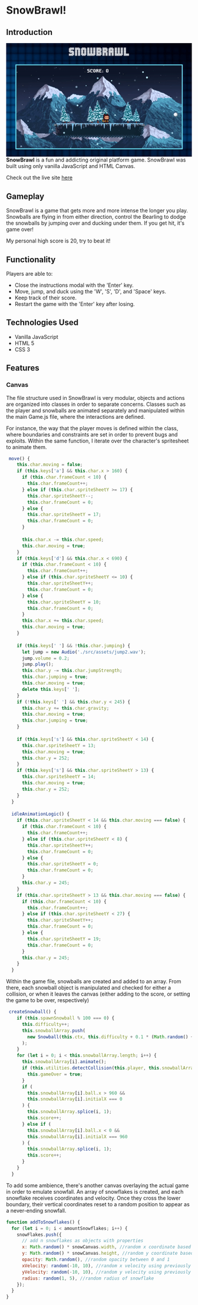 # SnowBrawl!

## Introduction

<img align='right' src='./src/assets/snowbrawl.gif'>

**SnowBrawl** is a fun and addicting original platform game. SnowBrawl was built using only vanilla JavaScript and HTML Canvas.

Check out the live site [here](https://dmechenko.github.io/aA-SnowBrawl/)

## Gameplay

SnowBrawl is a game that gets more and more intense the longer you play. Snowballs are flying in from either direction, control the Bearling to dodge the snowballs by jumping over and ducking under them. If you get hit, it's game over!

My personal high score is 20, try to beat it!

## Functionality

Players are able to:

- Close the instructions modal with the 'Enter' key.
- Move, jump, and duck using the 'W', 'S', 'D', and 'Space' keys.
- Keep track of their score.
- Restart the game with the 'Enter' key after losing.

## Technologies Used

- Vanilla JavaScript
- HTML 5
- CSS 3

## Features

### Canvas

The file structure used in SnowBrawl is very modular, objects and actions are organized into classes in order to separate concerns. Classes such as the player and snowballs are animated separately and manipulated within the main Game.js file, where the interactions are defined.

For instance, the way that the player moves is defined within the class, where boundaries and constraints are set in order to prevent bugs and exploits. Within the same function, I iterate over the character's spritesheet to animate them.

```js
 move() {
    this.char.moving = false;
    if (this.keys['a'] && this.char.x > 160) {
      if (this.char.frameCount < 10) {
        this.char.frameCount++;
      } else if (this.char.spriteSheetY >= 17) {
        this.char.spriteSheetY--;
        this.char.frameCount = 0;
      } else {
        this.char.spriteSheetY = 17;
        this.char.frameCount = 0;
      }

      this.char.x -= this.char.speed;
      this.char.moving = true;
    }
    if (this.keys['d'] && this.char.x < 690) {
      if (this.char.frameCount < 10) {
        this.char.frameCount++;
      } else if (this.char.spriteSheetY <= 10) {
        this.char.spriteSheetY++;
        this.char.frameCount = 0;
      } else {
        this.char.spriteSheetY = 10;
        this.char.frameCount = 0;
      }
      this.char.x += this.char.speed;
      this.char.moving = true;
    }

    if (this.keys[' '] && !this.char.jumping) {
      let jump = new Audio('./src/assets/jump2.wav');
      jump.volume = 0.2;
      jump.play();
      this.char.y -= this.char.jumpStrength;
      this.char.jumping = true;
      this.char.moving = true;
      delete this.keys[' '];
    }
    if (!this.keys[' '] && this.char.y < 245) {
      this.char.y += this.char.gravity;
      this.char.moving = true;
      this.char.jumping = true;
    }

    if (this.keys['s'] && this.char.spriteSheetY < 14) {
      this.char.spriteSheetY = 13;
      this.char.moving = true;
      this.char.y = 252;
    }
    if (this.keys['s'] && this.char.spriteSheetY > 13) {
      this.char.spriteSheetY = 14;
      this.char.moving = true;
      this.char.y = 252;
    }
  }

  idleAnimationLogic() {
    if (this.char.spriteSheetY < 14 && this.char.moving === false) {
      if (this.char.frameCount < 10) {
        this.char.frameCount++;
      } else if (this.char.spriteSheetY < 8) {
        this.char.spriteSheetY++;
        this.char.frameCount = 0;
      } else {
        this.char.spriteSheetY = 0;
        this.char.frameCount = 0;
      }
      this.char.y = 245;
    }
    if (this.char.spriteSheetY > 13 && this.char.moving === false) {
      if (this.char.frameCount < 10) {
        this.char.frameCount++;
      } else if (this.char.spriteSheetY < 27) {
        this.char.spriteSheetY++;
        this.char.frameCount = 0;
      } else {
        this.char.spriteSheetY = 19;
        this.char.frameCount = 0;
      }
      this.char.y = 245;
    }
  }
```

Within the game file, snowballs are created and added to an array. From there, each snowball object is manipulated and checked for either a collision, or when it leaves the canvas (either adding to the score, or setting the game to be over, respectively)

```js
 createSnowball() {
    if (this.spawnSnowball % 100 === 0) {
      this.difficulty++;
      this.snowballArray.push(
        new Snowball(this.ctx, this.difficulty + 0.1 * (Math.random() + 1))
      );
    }
    for (let i = 0; i < this.snowballArray.length; i++) {
      this.snowballArray[i].animate();
      if (this.utilities.detectCollision(this.player, this.snowballArray[i])) {
        this.gameOver = true;
      }
      if (
        this.snowballArray[i].ball.x > 960 &&
        this.snowballArray[i].initialX === 0
      ) {
        this.snowballArray.splice(i, 1);
        this.score++;
      } else if (
        this.snowballArray[i].ball.x < 0 &&
        this.snowballArray[i].initialX === 960
      ) {
        this.snowballArray.splice(i, 1);
        this.score++;
      }
    }
  }
```

To add some ambience, there's another canvas overlaying the actual game in order to emulate snowfall. An array of snowflakes is created, and each snowflake receives coordinates and velocity. Once they cross the lower boundary, their vertical coordinates reset to a random position to appear as a never-ending snowfall.

```js
function addToSnowflakes() {
  for (let i = 0; i < amountSnowflakes; i++) {
    snowFlakes.push({
      // add n snowflakes as objects with properties
      x: Math.random() * snowCanvas.width, //random x coordinate based on canvas width
      y: Math.random() * snowCanvas.height, //random y coordinate based on canvas height
      opacity: Math.random(), //random opacity between 0 and 1
      xVelocity: random(-10, 10), //random x velocity using previously defined function
      yVelocity: random(-10, 10), //random y velocity using previously defined function
      radius: random(1, 5), //random radius of snowflake
    });
  }
}
```

<!-- # Development ReadMe

## 1. Background & Overview

SnowBrawl will be a game that gets more intense the longer you can stay alive. Players will be dodging snowballs coming from either side of the screen. The two ways to dodge the snowballs are either ducking under them or jumping over them. This'll be handled using collision detection.

After every successfully dodged snowball, the difficulty will be increased slightly. This means that every subsequent snowball that is created and rendered will be traveling incrementally faster. They will also increase in size, but the size will cap after a certain point.

You'll start in the middle of a platform that is rendered in front of snowy mountains, and will have the ability to traverse the platform until it's end on either side.

## 2. Functionality

In SnowBrawl, players will be able to:

- Initiate a new game by pressing start.
- Toggle sounds/music.
- Move around and dodge incoming snowballs.
- Keep track of their 'lives' displayed using hearts.
- Lose hearts on hit. The game will end when you take a hit and have no remaining hearts.

The following will also be available:

- An instructional guide describing the mechanics and how to play.
- An up-to-date READme

## 3. Wireframes

The game will consist of a canvas on a single screen where the player will start. (Ideally, I'll there will be some nice moving snow particles as well.) There'll also be a counter for how many snowballs have been dodged.

I'll implement a clickable 'How to Play', a mute/unmute music and sound button, links to my GitHub and LinkedIn (potentially more later), as well as a restart button.

![Screenshot 2021-08-12 231941](https://user-images.githubusercontent.com/85643458/129403530-9bf894fa-a810-4d98-882c-a9c27e419310.png)

## 4. Architecture and Technology

Everything will be implemented with canvas, using assets I've either found online or created myself.
Javascript will be used for all the game logic, keeping everything modular - there will be game.js, environment.js, player.js, and gameview.js files.
CSS will be utilized for styling and layout of the page.

## 5. Implementation Timeline

Friday through the weekend 8-13 -- 8-15: Figuring out the modular layout, working on environment and background, and first stage player and snowball projectiles.

Monday 8-16: Making sure that all the game logic works as it should - player is able to move within bounds of the map, jump and duck are functional, and snowballs appear.

Tuesday 8-17: Game difficulty increase per projectile dodge implemented, projectiles work as expected, collision implementation skeleton defined.

Wednesday 8-18: Styling and layout polishing, making sure that everything works.

Thursday 8-19: Final touches and online launch!!

## 6. Bonus Features

Upon completion of V1.0 of SnowBrawl, the following will be added if time allows:

- Power-ups such as double jump, extra life, time slow.
- A separate snow lodge where your character can just relax and have a cup of tea! -->
